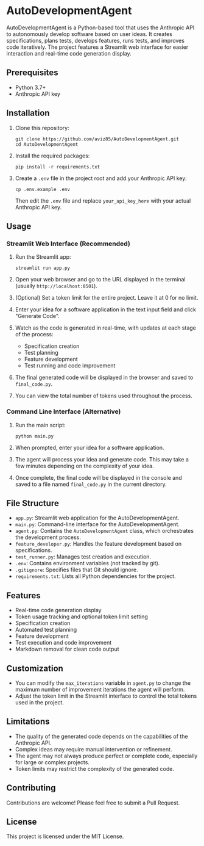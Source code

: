 # AutoDevelopmentAgent

AutoDevelopmentAgent is a Python-based tool that uses the Anthropic API to autonomously develop software based on user ideas. It creates specifications, plans tests, develops features, runs tests, and improves code iteratively. The project features a Streamlit web interface for easier interaction and real-time code generation display.

## Prerequisites

- Python 3.7+
- Anthropic API key

## Installation

1. Clone this repository:
   ```
   git clone https://github.com/aviz85/AutoDevelopmentAgent.git
   cd AutoDevelopmentAgent
   ```

2. Install the required packages:
   ```
   pip install -r requirements.txt
   ```

3. Create a `.env` file in the project root and add your Anthropic API key:
   ```
   cp .env.example .env
   ```
   Then edit the `.env` file and replace `your_api_key_here` with your actual Anthropic API key.

## Usage

### Streamlit Web Interface (Recommended)

1. Run the Streamlit app:
   ```
   streamlit run app.py
   ```

2. Open your web browser and go to the URL displayed in the terminal (usually `http://localhost:8501`).

3. (Optional) Set a token limit for the entire project. Leave it at 0 for no limit.

4. Enter your idea for a software application in the text input field and click "Generate Code".

5. Watch as the code is generated in real-time, with updates at each stage of the process:
   - Specification creation
   - Test planning
   - Feature development
   - Test running and code improvement

6. The final generated code will be displayed in the browser and saved to `final_code.py`.

7. You can view the total number of tokens used throughout the process.

### Command Line Interface (Alternative)

1. Run the main script:
   ```
   python main.py
   ```

2. When prompted, enter your idea for a software application.

3. The agent will process your idea and generate code. This may take a few minutes depending on the complexity of your idea.

4. Once complete, the final code will be displayed in the console and saved to a file named `final_code.py` in the current directory.

## File Structure

- `app.py`: Streamlit web application for the AutoDevelopmentAgent.
- `main.py`: Command-line interface for the AutoDevelopmentAgent.
- `agent.py`: Contains the `AutoDevelopmentAgent` class, which orchestrates the development process.
- `feature_developer.py`: Handles the feature development based on specifications.
- `test_runner.py`: Manages test creation and execution.
- `.env`: Contains environment variables (not tracked by git).
- `.gitignore`: Specifies files that Git should ignore.
- `requirements.txt`: Lists all Python dependencies for the project.

## Features

- Real-time code generation display
- Token usage tracking and optional token limit setting
- Specification creation
- Automated test planning
- Feature development
- Test execution and code improvement
- Markdown removal for clean code output

## Customization

- You can modify the `max_iterations` variable in `agent.py` to change the maximum number of improvement iterations the agent will perform.
- Adjust the token limit in the Streamlit interface to control the total tokens used in the project.

## Limitations

- The quality of the generated code depends on the capabilities of the Anthropic API.
- Complex ideas may require manual intervention or refinement.
- The agent may not always produce perfect or complete code, especially for large or complex projects.
- Token limits may restrict the complexity of the generated code.

## Contributing

Contributions are welcome! Please feel free to submit a Pull Request.

## License

This project is licensed under the MIT License.
